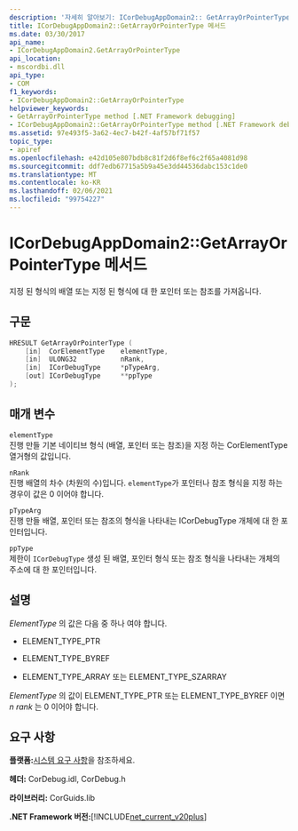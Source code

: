 ```yaml
---
description: '자세히 알아보기: ICorDebugAppDomain2:: GetArrayOrPointerType 메서드'
title: ICorDebugAppDomain2::GetArrayOrPointerType 메서드
ms.date: 03/30/2017
api_name:
- ICorDebugAppDomain2.GetArrayOrPointerType
api_location:
- mscordbi.dll
api_type:
- COM
f1_keywords:
- ICorDebugAppDomain2::GetArrayOrPointerType
helpviewer_keywords:
- GetArrayOrPointerType method [.NET Framework debugging]
- ICorDebugAppDomain2::GetArrayOrPointerType method [.NET Framework debugging]
ms.assetid: 97e493f5-3a62-4ec7-b42f-4af57bf71f57
topic_type:
- apiref
ms.openlocfilehash: e42d105e807bdb8c81f2d6f8ef6c2f65a4081d98
ms.sourcegitcommit: ddf7edb67715a5b9a45e3dd44536dabc153c1de0
ms.translationtype: MT
ms.contentlocale: ko-KR
ms.lasthandoff: 02/06/2021
ms.locfileid: "99754227"
---
```

# <a name="icordebugappdomain2getarrayorpointertype-method"></a>ICorDebugAppDomain2::GetArrayOrPointerType 메서드

지정 된 형식의 배열 또는 지정 된 형식에 대 한 포인터 또는 참조를 가져옵니다.  
  
## <a name="syntax"></a>구문  
  
```cpp  
HRESULT GetArrayOrPointerType (  
    [in]  CorElementType    elementType,  
    [in]  ULONG32           nRank,  
    [in]  ICorDebugType     *pTypeArg,  
    [out] ICorDebugType     **ppType  
);  
```  
  
## <a name="parameters"></a>매개 변수  

 `elementType`  
 진행 만들 기본 네이티브 형식 (배열, 포인터 또는 참조)을 지정 하는 CorElementType 열거형의 값입니다.  
  
 `nRank`  
 진행 배열의 차수 (차원의 수)입니다. `elementType`가 포인터나 참조 형식을 지정 하는 경우이 값은 0 이어야 합니다.  
  
 `pTypeArg`  
 진행 만들 배열, 포인터 또는 참조의 형식을 나타내는 ICorDebugType 개체에 대 한 포인터입니다.  
  
 `ppType`  
 제한이 `ICorDebugType` 생성 된 배열, 포인터 형식 또는 참조 형식을 나타내는 개체의 주소에 대 한 포인터입니다.  
  
## <a name="remarks"></a>설명  

 *ElementType* 의 값은 다음 중 하나 여야 합니다.  
  
- ELEMENT_TYPE_PTR  
  
- ELEMENT_TYPE_BYREF  
  
- ELEMENT_TYPE_ARRAY 또는 ELEMENT_TYPE_SZARRAY  
  
 *ElementType* 의 값이 ELEMENT_TYPE_PTR 또는 ELEMENT_TYPE_BYREF 이면 *n rank* 는 0 이어야 합니다.  
  
## <a name="requirements"></a>요구 사항  

 **플랫폼:**[시스템 요구 사항](../../get-started/system-requirements.md)을 참조하세요.  
  
 **헤더:** CorDebug.idl, CorDebug.h  
  
 **라이브러리:** CorGuids.lib  
  
 **.NET Framework 버전:**[!INCLUDE[net_current_v20plus](../../../../includes/net-current-v20plus-md.md)]
